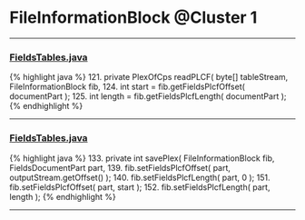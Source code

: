 # FileInformationBlock @Cluster 1

***

### [FieldsTables.java](https://searchcode.com/codesearch/view/88635600/)
{% highlight java %}
121. private PlexOfCps readPLCF( byte[] tableStream, FileInformationBlock fib,
124.     int start = fib.getFieldsPlcfOffset( documentPart );
125.     int length = fib.getFieldsPlcfLength( documentPart );
{% endhighlight %}

***

### [FieldsTables.java](https://searchcode.com/codesearch/view/88635600/)
{% highlight java %}
133. private int savePlex( FileInformationBlock fib, FieldsDocumentPart part,
139.         fib.setFieldsPlcfOffset( part, outputStream.getOffset() );
140.         fib.setFieldsPlcfLength( part, 0 );
151.     fib.setFieldsPlcfOffset( part, start );
152.     fib.setFieldsPlcfLength( part, length );
{% endhighlight %}

***

